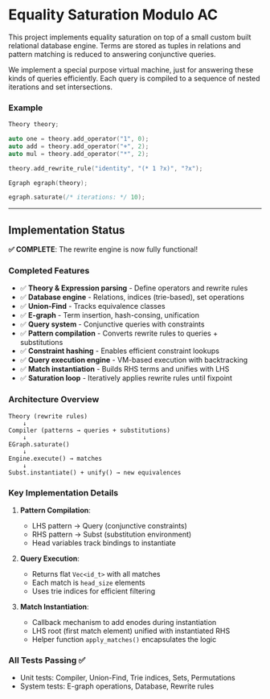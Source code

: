 # Equality Saturation Modulo AC

This project implements equality saturation on top of a small custom built relational database engine.
Terms are stored as tuples in relations and pattern matching is reduced to answering conjunctive queries.

We implement a special purpose virtual machine, just for answering these kinds of queries efficiently.
Each query is compiled to a sequence of nested iterations and set intersections.

### Example

```cpp
Theory theory;

auto one = theory.add_operator("1", 0);
auto add = theory.add_operator("+", 2);
auto mul = theory.add_operator("*", 2);

theory.add_rewrite_rule("identity", "(* 1 ?x)", "?x");

Egraph egraph(theory);

egraph.saturate(/* iterations: */ 10);
```

---

## Implementation Status

**✅ COMPLETE**: The rewrite engine is now fully functional!

### Completed Features

- ✅ **Theory & Expression parsing** - Define operators and rewrite rules
- ✅ **Database engine** - Relations, indices (trie-based), set operations
- ✅ **Union-Find** - Tracks equivalence classes
- ✅ **E-graph** - Term insertion, hash-consing, unification
- ✅ **Query system** - Conjunctive queries with constraints
- ✅ **Pattern compilation** - Converts rewrite rules to queries + substitutions
- ✅ **Constraint hashing** - Enables efficient constraint lookups
- ✅ **Query execution engine** - VM-based execution with backtracking
- ✅ **Match instantiation** - Builds RHS terms and unifies with LHS
- ✅ **Saturation loop** - Iteratively applies rewrite rules until fixpoint

### Architecture Overview

```
Theory (rewrite rules)
    ↓
Compiler (patterns → queries + substitutions)
    ↓
EGraph.saturate()
    ↓
Engine.execute() → matches
    ↓
Subst.instantiate() + unify() → new equivalences
```

### Key Implementation Details

1. **Pattern Compilation**:
   - LHS pattern → Query (conjunctive constraints)
   - RHS pattern → Subst (substitution environment)
   - Head variables track bindings to instantiate

2. **Query Execution**:
   - Returns flat `Vec<id_t>` with all matches
   - Each match is `head_size` elements
   - Uses trie indices for efficient filtering

3. **Match Instantiation**:
   - Callback mechanism to add enodes during instantiation
   - LHS root (first match element) unified with instantiated RHS
   - Helper function `apply_matches()` encapsulates the logic

### All Tests Passing ✅

- Unit tests: Compiler, Union-Find, Trie indices, Sets, Permutations
- System tests: E-graph operations, Database, Rewrite rules
